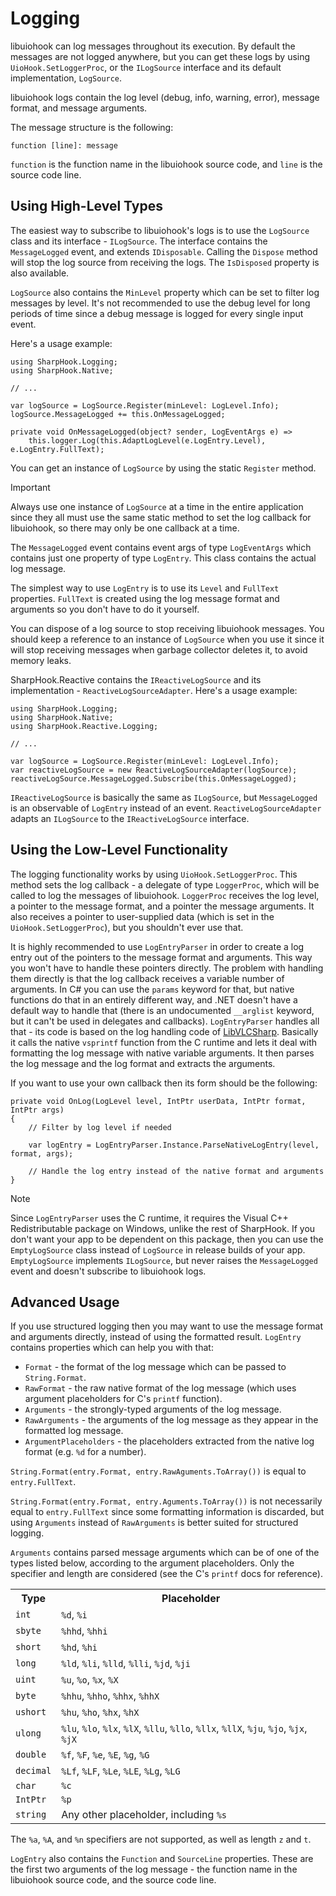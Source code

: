 # Logging

libuiohook can log messages throughout its execution. By default the messages are not logged anywhere, but you can get
these logs by using `UioHook.SetLoggerProc`, or the `ILogSource` interface and its default implementation, `LogSource`.

libuiohook logs contain the log level (debug, info, warning, error), message format, and message arguments.

The message structure is the following:

```
function [line]: message
```

`function` is the function name in the libuiohook source code, and `line` is the source code line.

## Using High-Level Types

The easiest way to subscribe to libuiohook's logs is to use the `LogSource` class and its interface - `ILogSource`. The
interface contains the `MessageLogged` event, and extends `IDisposable`. Calling the `Dispose` method will stop the log
source from receiving the logs. The `IsDisposed` property is also available.

`LogSource` also contains the `MinLevel` property which can be set to filter log messages by level. It's not recommended
to use the debug level for long periods of time since a debug message is logged for every single input event.

Here's a usage example:

```
using SharpHook.Logging;
using SharpHook.Native;

// ...

var logSource = LogSource.Register(minLevel: LogLevel.Info);
logSource.MessageLogged += this.OnMessageLogged;

private void OnMessageLogged(object? sender, LogEventArgs e) =>
    this.logger.Log(this.AdaptLogLevel(e.LogEntry.Level), e.LogEntry.FullText);
```

You can get an instance of `LogSource` by using the static `Register` method.

> [!IMPORTANT]
> Always use one instance of `LogSource` at a time in the entire application since they all must use
> the same static method to set the log callback for libuiohook, so there may only be one callback at a time.

The `MessageLogged` event contains event args of type `LogEventArgs` which contains just one property of type
`LogEntry`. This class contains the actual log message.

The simplest way to use `LogEntry` is to use its `Level` and `FullText` properties. `FullText` is created using the log
message format and arguments so you don't have to do it yourself.

You can dispose of a log source to stop receiving libuiohook messages. You should keep a reference to an instance of
`LogSource` when you use it since it will stop receiving messages when garbage collector deletes it, to avoid memory
leaks.

SharpHook.Reactive contains the `IReactiveLogSource` and its implementation - `ReactiveLogSourceAdapter`. Here's a
usage example:

```
using SharpHook.Logging;
using SharpHook.Native;
using SharpHook.Reactive.Logging;

// ...

var logSource = LogSource.Register(minLevel: LogLevel.Info);
var reactiveLogSource = new ReactiveLogSourceAdapter(logSource);
reactiveLogSource.MessageLogged.Subscribe(this.OnMessageLogged);
```

`IReactiveLogSource` is basically the same as `ILogSource`, but `MessageLogged` is an observable of `LogEntry` instead
of an event. `ReactiveLogSourceAdapter` adapts an `ILogSource` to the `IReactiveLogSource` interface.

## Using the Low-Level Functionality

The logging functionality works by using `UioHook.SetLoggerProc`. This method sets the log callback - a delegate of
type `LoggerProc`, which will be called to log the messages of libuiohook. `LoggerProc` receives the log level, a
pointer to the message format, and a pointer the message arguments. It also receives a pointer to user-supplied data
(which is set in the `UioHook.SetLoggerProc`), but you shouldn't ever use that.

It is highly recommended to use `LogEntryParser` in order to create a log entry out of the pointers to the message
format and arguments. This way you won't have to handle these pointers directly. The problem with handling them directly
is that the log callback receives a variable number of arguments. In C# you can use the `params` keyword for that, but
native functions do that in an entirely different way, and .NET doesn't have a default way to handle that (there is an
undocumented `__arglist` keyword, but it can't be used in delegates and callbacks). `LogEntryParser` handles all that -
its code is based on the log handling code of [LibVLCSharp](https://github.com/videolan/libvlcsharp). Basically it calls
the native `vsprintf` function from the C runtime and lets it deal with formatting the log message with native variable
arguments. It then parses the log message and the log format and extracts the arguments.

If you want to use your own callback then its form should be the following:

```
private void OnLog(LogLevel level, IntPtr userData, IntPtr format, IntPtr args)
{
    // Filter by log level if needed

    var logEntry = LogEntryParser.Instance.ParseNativeLogEntry(level, format, args);

    // Handle the log entry instead of the native format and arguments
}
```

> [!NOTE]
> Since `LogEntryParser` uses the C runtime, it requires the Visual C++ Redistributable package on Windows, unlike the
> rest of SharpHook. If you don't want your app to be dependent on this package, then you can use the `EmptyLogSource`
> class instead of `LogSource` in release builds of your app. `EmptyLogSource` implements `ILogSource`, but never raises
> the `MessageLogged` event and doesn't subscribe to libuiohook logs.

## Advanced Usage

If you use structured logging then you may want to use the message format and arguments directly, instead of using the
formatted result. `LogEntry` contains properties which can help you with that:

- `Format` - the format of the log message which can be passed to `String.Format`.
- `RawFormat` - the raw native format of the log message (which uses argument placeholders for C's `printf` function).
- `Arguments` - the strongly-typed arguments of the log message.
- `RawArguments` - the arguments of the log message as they appear in the formatted log message.
- `ArgumentPlaceholders` - the placeholders extracted from the native log format (e.g. `%d` for a number).

`String.Format(entry.Format, entry.RawAguments.ToArray())` is equal to `entry.FullText`.

`String.Format(entry.Format, entry.Aguments.ToArray())` is not necessarily equal to `entry.FullText` since some
formatting information is discarded, but using `Arguments` instead of `RawArguments` is better suited for structured
logging.

`Arguments` contains parsed message arguments which can be of one of the types listed below, according to the argument
placeholders. Only the specifier and length are considered (see the C's `printf` docs for reference).

<table>
  <tr>
    <th>Type</th>
    <th>Placeholder</th>
  </tr>
  <tr>
    <td><code>int</code></td>
    <td><code>%d</code>, <code>%i</code></td>
  </tr>
  <tr>
    <td><code>sbyte</code></td>
    <td><code>%hhd</code>, <code>%hhi</code></td>
  </tr>
  <tr>
    <td><code>short</code></td>
    <td><code>%hd</code>, <code>%hi</code></td>
  </tr>
  <tr>
    <td><code>long</code></td>
    <td>
        <code>%ld</code>, <code>%li</code>, <code>%lld</code>, <code>%lli</code>, <code>%jd</code>, <code>%ji</code>
    </td>
  </tr>
  <tr>
    <td><code>uint</code></td>
    <td><code>%u</code>, <code>%o</code>, <code>%x</code>, <code>%X</code></td>
  </tr>
  <tr>
    <td><code>byte</code></td>
    <td><code>%hhu</code>, <code>%hho</code>, <code>%hhx</code>, <code>%hhX</code></td>
  </tr>
  <tr>
    <td><code>ushort</code></td>
    <td><code>%hu</code>, <code>%ho</code>, <code>%hx</code>, <code>%hX</code></td>
  </tr>
  <tr>
    <td><code>ulong</code></td>
    <td>
        <code>%lu</code>, <code>%lo</code>, <code>%lx</code>, <code>%lX</code>, <code>%llu</code>, <code>%llo</code>,
        <code>%llx</code>, <code>%llX</code>, <code>%ju</code>, <code>%jo</code>, <code>%jx</code>, <code>%jX</code>
    </td>
  </tr>
  <tr>
    <td><code>double</code></td>
    <td><code>%f</code>, <code>%F</code>, <code>%e</code>, <code>%E</code>, <code>%g</code>, <code>%G</code></td>
  </tr>
  <tr>
    <td><code>decimal</code></td>
    <td><code>%Lf</code>, <code>%LF</code>, <code>%Le</code>, <code>%LE</code>, <code>%Lg</code>, <code>%LG</code></td>
  </tr>
  <tr>
    <td><code>char</code></td>
    <td><code>%c</code></td>
  </tr>
  <tr>
    <td><code>IntPtr</code></td>
    <td><code>%p</code></td>
  </tr>
  <tr>
    <td><code>string</code></td>
    <td>Any other placeholder, including <code>%s</code></td>
  </tr>
</table>

The `%a`, `%A`, and `%n` specifiers are not supported, as well as length `z` and `t`.

`LogEntry` also contains the `Function` and `SourceLine` properties. These are the first two arguments of the log
message - the function name in the libuiohook source code, and the source code line.
